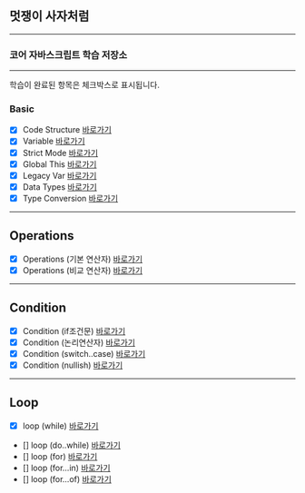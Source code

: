 ## 멋쟁이 사자처럼

---

### 코어 자바스크립트 학습 저장소

---

학습이 완료된 항목은 체크박스로 표시됩니다.

### Basic

- [x] Code Structure [바로가기](https://github.com/simseonbeom/core-javascript/blob/01.core/client/chapter/core/01.codeStructure.js)
- [x] Variable [바로가기](https://github.com/simseonbeom/core-javascript/blob/01.core/client/chapter/core/02.variables.js)
- [x] Strict Mode [바로가기](https://github.com/simseonbeom/core-javascript/blob/01.core/client/chapter/core/03.strictMode.js)
- [x] Global This [바로가기](https://github.com/simseonbeom/core-javascript/blob/01.core/client/chapter/core/04.globalThis.js)
- [x] Legacy Var [바로가기](https://github.com/simseonbeom/core-javascript/blob/01.core/client/chapter/core/05.legacyVar.js)
- [x] Data Types [바로가기](https://github.com/simseonbeom/core-javascript/blob/01.core/client/chapter/core/06.dataTypes.js)
- [x] Type Conversion [바로가기](https://github.com/simseonbeom/core-javascript/blob/01.core/client/chapter/core/07.typeConversion.js)

---

## Operations

- [x] Operations (기본 연산자) [바로가기](https://github.com/simseonbeom/core-javascript/blob/01.core/client/chapter/core/08-1.operation.js)
- [x] Operations (비교 연산자) [바로가기](https://github.com/simseonbeom/core-javascript/blob/01.core/client/chapter/core/08-2.operation.js)

---

## Condition

- [x] Condition (if조건문) [바로가기](https://github.com/simseonbeom/core-javascript/blob/01.core/client/chapter/core/09-1.conditions.js)
- [x] Condition (논리연산자) [바로가기](https://github.com/simseonbeom/core-javascript/blob/01.core/client/chapter/core/09-2.conditions.js)
- [x] Condition (switch..case) [바로가기](https://github.com/simseonbeom/core-javascript/blob/01.core/client/chapter/core/09-3.conditions.js)
- [x] Condition (nullish) [바로가기](https://github.com/simseonbeom/core-javascript/blob/01.core/client/chapter/core/09-4.conditions.js)

---

## Loop

- [x] loop (while) [바로가기](https://github.com/simseonbeom/core-javascript/blob/01.core/client/chapter/core/10-1.loop.js)
- [] loop (do..while) [바로가기](https://github.com/simseonbeom/core-javascript/blob/01.core/client/chapter/core/10-2.loop.js)
- [] loop (for) [바로가기](https://github.com/simseonbeom/core-javascript/blob/01.core/client/chapter/core/10-3.loop.js)
- [] loop (for...in) [바로가기](https://github.com/simseonbeom/core-javascript/blob/01.core/client/chapter/core/10-4.loop.js)
- [] loop (for...of) [바로가기](https://github.com/simseonbeom/core-javascript/blob/01.core/client/chapter/core/10-5.loop.js)

<!-- 테스트 입니다. -->
